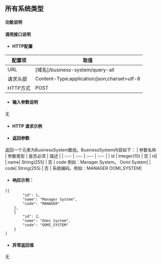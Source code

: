 ## 所有系统类型

#### 功能说明



#### 调用接口说明

* #### HTTP配置

| 配置项 | 取值 |
| --- | --- |
| URL | \[域名\]/business-system/query-all|
| 请求头部 | Content-Type:application/json;charset=utf-8 |
| HTTP方式 | POST|

* #### 输入参数说明
无

* #### HTTP 请求示例


* #### 返回参数
返回一个元素为BusinessSystem数组。BusinessSystem内容如下：
| 参数名称 | 参数类型 | 是否必须 | 描述 |
| :--- | :--- | :--- | :--- |
| id            | Integer\(10\) | 否 | id|
| name| String\(255\) | 否 | code 例如：Manager System。 Oomi System|
| code| String\(255\) | 否 | 系统编码。例如：MANAGER OOMI_SYSTEM|



* #### 响应示例：

```
[{
		"id": 1,
		"name": "Manager System",
		"code": "MANAGER"
	},
	{
		"id": 2,
		"name": "Oomi System",
		"code": "OOMI_SYSTEM"
	}
]

```


* #### 异常返回值

无



